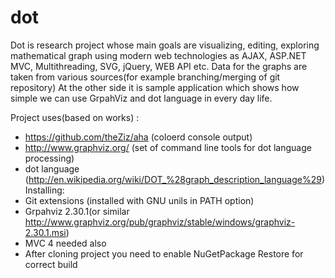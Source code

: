 dot
===

Dot is research project whose main goals are visualizing, editing, exploring mathematical graph using modern web technologies as AJAX, ASP.NET MVC, Multithreading, SVG, jQuery, WEB API etc.
Data for the graphs are taken from various sources(for example branching/merging of git repository)
At the other side it is sample application which shows how simple we can use GrpahViz and dot language in every day life.

Project uses(based on works) :
- https://github.com/theZiz/aha (coloerd console output)
- http://www.graphviz.org/ (set of command line tools for dot language processing)
- dot language (http://en.wikipedia.org/wiki/DOT_%28graph_description_language%29)
Installing:
- Git extensions (installed with GNU unils in PATH option)
- Grpahviz 2.30.1(or similar http://www.graphviz.org/pub/graphviz/stable/windows/graphviz-2.30.1.msi)
- MVC 4 needed also
- After cloning project you need to enable NuGetPackage Restore for correct build

